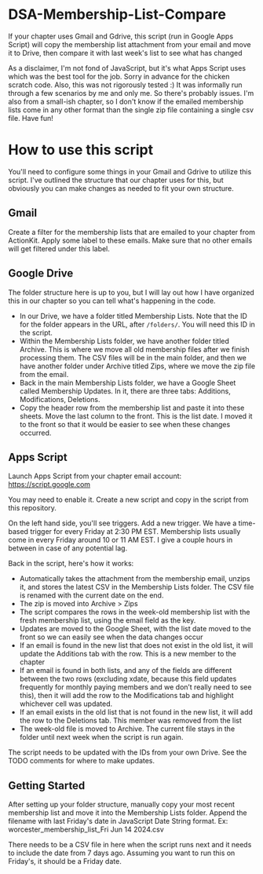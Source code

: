 # DSA-Membership-List-Compare
If your chapter uses Gmail and Gdrive, this script (run in Google Apps Script) will copy the membership list attachment from your email and move it to Drive, then compare it with last week's list to see what has changed

As a disclaimer, I'm not fond of JavaScript, but it's what Apps Script uses which was the best tool for the job. Sorry in advance for the chicken scratch code. Also, this was not rigorously tested :) It was informally run through a few scenarios by me and only me. So there's probably issues. I'm also from a small-ish chapter, so I don't know if the emailed membership lists come in any other format than the single zip file containing a single csv file. Have fun!

# How to use this script
You'll need to configure some things in your Gmail and Gdrive to utilize this script. I've outlined the structure that our chapter uses for this, but obviously you can make changes as needed to fit your own structure.

## Gmail
Create a filter for the membership lists that are emailed to your chapter from ActionKit. Apply some label to these emails. Make sure that no other emails will get filtered under this label.

## Google Drive
The folder structure here is up to you, but I will lay out how I have organized this in our chapter so you can tell what's happening in the code.

* In our Drive, we have a folder titled Membership Lists. Note that the ID for the folder appears in the URL, after `/folders/`. You will need this ID in the script.
* Within the Membership Lists folder, we have another folder titled Archive. This is where we move all old membership files after we finish processing them. The CSV files will be in the main folder, and then we have another folder under Archive titled Zips, where we move the zip file from the email.
* Back in the main Membership Lists folder, we have a Google Sheet called Membership Updates. In it, there are three tabs: Additions, Modifications, Deletions.
* Copy the header row from the membership list and paste it into these sheets. Move the last column to the front. This is the list date. I moved it to the front so that it would be easier to see when these changes occurred.

## Apps Script
Launch Apps Script from your chapter email account: https://script.google.com

You may need to enable it. Create a new script and copy in the script from this repository.

On the left hand side, you'll see triggers. Add a new trigger. We have a time-based trigger for every Friday at 2:30 PM EST. Membership lists usually come in every Friday around 10 or 11 AM EST. I give a couple hours in between in case of any potential lag.

Back in the script, here's how it works:

* Automatically takes the attachment from the membership email, unzips it, and stores the latest CSV in the Membership Lists folder. The CSV file is renamed with the current date on the end.
* The zip is moved into Archive > Zips
* The script compares the rows in the week-old membership list with the fresh membership list, using the email field as the key.
* Updates are moved to the Google Sheet, with the list date moved to the front so we can easily see when the data changes occur
* If an email is found in the new list that does not exist in the old list, it will update the Additions tab with the row. This is a new member to the chapter
* If an email is found in both lists, and any of the fields are different between the two rows (excluding xdate, because this field updates frequently for monthly paying members and we don’t really need to see this), then it will add the row to the Modifications tab and highlight whichever cell was updated.
* If an email exists in the old list that is not found in the new list, it will add the row to the Deletions tab. This member was removed from the list
* The week-old file is moved to Archive. The current file stays in the folder until next week when the script is run again.

The script needs to be updated with the IDs from your own Drive. See the TODO comments for where to make updates.

## Getting Started
After setting up your folder structure, manually copy your most recent membership list and move it into the Membership Lists folder. Append the filename with last Friday's date in JavaScript Date String format. Ex: worcester_membership_list_Fri Jun 14 2024.csv

There needs to be a CSV file in here when the script runs next and it needs to include the date from 7 days ago. Assuming you want to run this on Friday's, it should be a Friday date.
